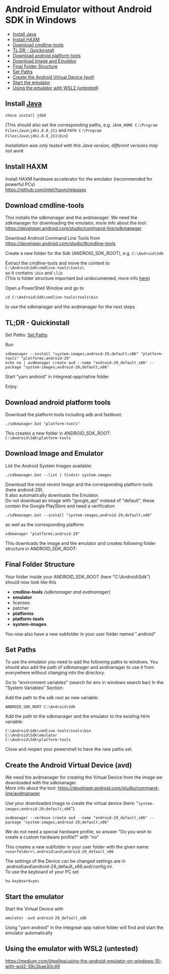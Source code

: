 # Android Emulator without Android SDK in Windows

- [Install Java](#install-java)
- [Install HAXM](#install-haxm)
- [Download cmdline-tools](#download-cmdline-tools)
- [TL;DR - Quickinstall](#tldr---quickinstall)
- [Download android platform tools](#download-android-platform-tools)
- [Download Image and Emulator](#download-image-and-emulator)
- [Final Folder Structure](#final-folder-structure)
- [Set Paths](#set-paths)
- [Create the Android Virtual Device (avd)](#create-the-android-virtual-device-avd)
- [Start the emulator](#start-the-emulator)
- [Using the emulator with WSL2 (untested)](#using-the-emulator-with-wsl2-untested)

## Install [Java](https://www.java.com/de/)


```
choco install jdk8
```
(This should also set the corresponding paths, e.g. ````JAVA_HOME C:\Program Files\Java\jdk1.8.0_211```` and ````PATH C:\Program Files\Java\jdk1.8.0_211\bin````)

*Installation was only tested with this Java version, different versions may not work*

## Install HAXM

Install HAXM hardware accelerator for the emulator (recommended for powerful PCs)  
https://github.com/intel/haxm/releases

## Download cmdline-tools

This installs the sdkmanager and the avdmanager.
We need the  sdkmanager for downloading the emulator, more info about the tool:  
https://developer.android.com/studio/command-line/sdkmanager

Download Android Command Line Tools from 
https://developer.android.com/studio/#cmdline-tools

Create a new folder for the Sdk (ANDROID_SDK_ROOT), e.g. ```C:\Android\Sdk```

Extract the cmdline-tools and move the content to  
```C:\Android\Sdk\cmdline-tools\tools\```  
so it contains ```\bin``` and ```\lib```  
(This is folder structure important but undocumented, more info [here](https://stackoverflow.com/questions/60440509/android-command-line-tools-sdkmanager-always-shows-warning-could-not-create-se))

Open a PowerShell Window and go to 
```
cd C:\Android\Sdk\cmdline-tools\tools\bin
```
to use the sdkmanager and the avdmanager for the next steps 

## TL;DR - Quickinstall

Set Paths: [Set Paths](#set-paths)

Run
```
sdkmanager --install "system-images;android-29;default;x86" "platform-tools" "platforms;android-29"
echo no | avdmanager create avd --name "android-29_default_x86" --package "system-images;android-29;default;x86"
```
Start "yarn android" in integreat-app/native folder

Enjoy.

## Download android platform tools

Download the platform tools including adb and fastboot:
```
./sdkmanager.bat "platform-tools"
```
This creates a new folder in ANDROID_SDK_ROOT:  
```C:\Android\Sdk\platform-tools```

## Download Image and Emulator

List the Android System Images available:  
```
./sdkmanager.bat --list | findstr system-images
```

Download the most recent Image and the corresponding platform tools (here android-29).  
It also automatically downloads the Emulator.  
Do not download an image with "google_api" instead of "default", these contain the Google PlayStore and need a verification    
```
./sdkmanager.bat --install "system-images;android-29;default;x86"
```
as well as the corresponding platform 
```
sdkmanager "platforms;android-29"
```

This downloads the image and the emulator and creates following folder structure in ANDROID_SDK_ROOT:

## Final Folder Structure

Your folder inside your ANDROID_SDK_ROOT (here "C:\Android\Sdk") should now look like this

- **cmdline-tools** *(sdkmanager and avdmanager)*
- **emulator**
- licenses
- patcher
- **platforms**
- **platform-tools**
- **system-images**

You now also have a new subfolder in your user folder named ".android"

## Set Paths

To use the emulator you need to add the following paths to windows. You should also add the path of sdkmanager and avdmanager to use it from everywhere without changing into the directory.
  
Go to "environment variables" (search for env in windows search bar)
In the "System Variables" Section:

Add the path to the sdk root as new variable:  
```
ANDROID_SDK_ROOT C:\Android\Sdk
```

Add the path to the sdkmanager and the emulator to the existing ````PATH```` variable:  
```
C:\Android\Sdk\cmdline-tools\tools\bin
C:\Android\Sdk\emulator
C:\Android\Sdk\platform-tools
```

Close and reopen your powershell to have the new paths set.

## Create the Android Virtual Device (avd)

We need the avdmanager for creating the Virtual Device from the image we downloaded with the sdkmanager.  
More info about the tool: https://developer.android.com/studio/command-line/avdmanager

Use your downloaded image to create the virtual device (here: "````system-images;android-29;default;x86````").  

````
avdmanager --verbose create avd --name "android-29_default_x86" --package "system-images;android-29;default;x86"
````
We do not need a special hardware profile, so answer "Do you wish to create a custom hardware profile?" with "no"

This creates a new subfolder in your user folder with the given name:  
```<userfolder>\.android\avd\android-29_default_x86```

The settings of the Device can be changed settings are in
<userfolder>\.android\avd\android-29_default_x86.avd/config.ini.  
To use the keyboard of your PC set
```
hw.keyboard=yes
```

## Start the emulator

Start the Virtual Device with
````
emulator -avd android-29_default_x86
````
Using "yarn android" in the integreat-app native folder will find and start the emulator automatically

## Using the emulator with WSL2 (untested)

https://medium.com/@pellea/using-the-android-emulator-on-windows-10-with-wsl2-39c2bae30c49